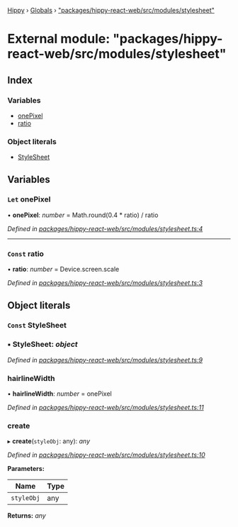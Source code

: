 [Hippy](../README.md) › [Globals](../globals.md) › ["packages/hippy-react-web/src/modules/stylesheet"](_packages_hippy_react_web_src_modules_stylesheet_.md)

# External module: "packages/hippy-react-web/src/modules/stylesheet"

## Index

### Variables

* [onePixel](_packages_hippy_react_web_src_modules_stylesheet_.md#let-onepixel)
* [ratio](_packages_hippy_react_web_src_modules_stylesheet_.md#const-ratio)

### Object literals

* [StyleSheet](_packages_hippy_react_web_src_modules_stylesheet_.md#const-stylesheet)

## Variables

### `Let` onePixel

• **onePixel**: *number* =  Math.round(0.4 * ratio) / ratio

*Defined in [packages/hippy-react-web/src/modules/stylesheet.ts:4](https://github.com/jeromehan/Hippy/blob/6216275/packages/hippy-react-web/src/modules/stylesheet.ts#L4)*

___

### `Const` ratio

• **ratio**: *number* =  Device.screen.scale

*Defined in [packages/hippy-react-web/src/modules/stylesheet.ts:3](https://github.com/jeromehan/Hippy/blob/6216275/packages/hippy-react-web/src/modules/stylesheet.ts#L3)*

## Object literals

### `Const` StyleSheet

### ▪ **StyleSheet**: *object*

*Defined in [packages/hippy-react-web/src/modules/stylesheet.ts:9](https://github.com/jeromehan/Hippy/blob/6216275/packages/hippy-react-web/src/modules/stylesheet.ts#L9)*

###  hairlineWidth

• **hairlineWidth**: *number* =  onePixel

*Defined in [packages/hippy-react-web/src/modules/stylesheet.ts:11](https://github.com/jeromehan/Hippy/blob/6216275/packages/hippy-react-web/src/modules/stylesheet.ts#L11)*

###  create

▸ **create**(`styleObj`: any): *any*

*Defined in [packages/hippy-react-web/src/modules/stylesheet.ts:10](https://github.com/jeromehan/Hippy/blob/6216275/packages/hippy-react-web/src/modules/stylesheet.ts#L10)*

**Parameters:**

Name | Type |
------ | ------ |
`styleObj` | any |

**Returns:** *any*
